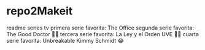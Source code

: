# repo2Makeit
readme series tv
primera serie favorita: The Office
segunda serie favorita: The Good Doctor 👨‍⚕️ 
tercera serie favorita: La Ley y el Orden UVE 👮‍♂️
cuarta serie favorita: Unbreakable Kimmy Schmidt 😂